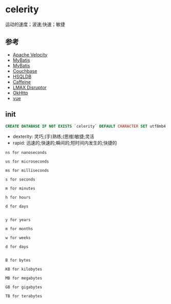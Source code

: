 # celerity
运动的速度；波速;快速；敏捷

## 参考
+ [Apache Velocity](https://velocity.apache.org/)
+ [MyBatis](https://mybatis.org/mybatis-3/index.html)
+ [MyBatis](https://github.com/mybatis/mybatis-3)
+ [Couchbase](https://www.couchbase.com/)
+ [HSQLDB](http://hsqldb.org/)
+ [Caffeine](https://github.com/ben-manes/caffeine)
+ [LMAX Disruptor](https://github.com/LMAX-Exchange/disruptor)
+ [OkHttp](https://github.com/square/okhttp)
+ [vue](https://vuejs.org/)


## init
```sql
CREATE DATABASE IF NOT EXISTS `celerity` DEFAULT CHARACTER SET utf8mb4 COLLATE utf8mb4_unicode_ci;
```

+ dexterity: 灵巧;(手)熟练;(思维)敏捷;灵活
+ rapid: 迅速的;快速的;瞬间的;短时间内发生的;快捷的

```text
ns for nanoseconds

us for microseconds

ms for milliseconds

s for seconds

m for minutes

h for hours

d for days


y for years

m for months

w for weeks

d for days


B for bytes

KB for kilobytes

MB for megabytes

GB for gigabytes

TB for terabytes
```
